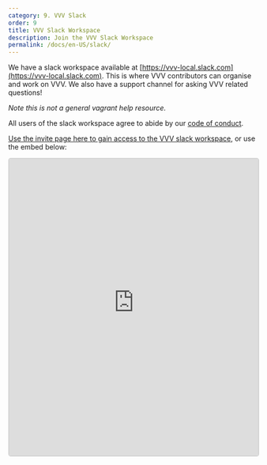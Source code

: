 ```yaml
---
category: 9. VVV Slack
order: 9
title: VVV Slack Workspace
description: Join the VVV Slack Workspace
permalink: /docs/en-US/slack/
---
```


We have a slack workspace available at [https://vvv-local.slack.com](https://vvv-local.slack.com). This is where VVV contributors can organise and work on VVV. We also have a support channel for asking VVV related questions!

_Note this is not a general vagrant help resource._

All users of the slack workspace agree to abide by our [code of conduct](code-of-conduct.md).

[Use the invite page here to gain access to the VVV slack workspace](https://vvv-baymax-bot.herokuapp.com/), or use the embed below:

<iframe src="https://vvv-baymax-bot.herokuapp.com/" style="min-width: 400px; border: 2px solid lightgray; border-radius:5px;min-height:600px; width:100%;" />
